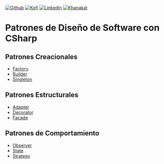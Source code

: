 [![Github][github-shield]][github-url]
[![Kofi][kofi-shield]][kofi-url]
[![LinkedIn][linkedin-shield]][linkedin-url]
[![Khanakat][khanakat-shield]][khanakat-url]

# Patrones de Diseño de Software con CSharp

## Patrones Creacionales

- [Factory](./factory/README.md)
- [Builder](./builder/README.md)
- [Singleton](./singleton/README.md)

## Patrones Estructurales

- [Adapter](./adapter/README.md)
- [Decorator](./decorator/README.md)
- [Facade](./facade/README.md)

## Patrones de Comportamiento

- [Observer](./observer/README.md)
- [State](./state/README.md)
- [Strategy](./strategy/README.md)

<!--- reference style links --->
[github-shield]: https://img.shields.io/badge/-@fernandocalmet-%23181717?style=flat-square&logo=github
[github-url]: https://github.com/fernandocalmet
[kofi-shield]: https://img.shields.io/badge/-@fernandocalmet-%231DA1F2?style=flat-square&logo=kofi&logoColor=ff5f5f
[kofi-url]: https://ko-fi.com/fernandocalmet
[linkedin-shield]: https://img.shields.io/badge/-fernandocalmet-blue?style=flat-square&logo=Linkedin&logoColor=white&link=https://www.linkedin.com/in/fernandocalmet
[linkedin-url]: https://www.linkedin.com/in/fernandocalmet
[khanakat-shield]: https://img.shields.io/badge/khanakat.com-brightgreen?style=flat-square
[khanakat-url]: https://khanakat.com